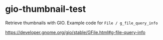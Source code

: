 # gio-thumbnail-test
Retrieve thumbnails with GIO.
Example code for `File / g_file_query_info`

https://developer.gnome.org/gio/stable/GFile.html#g-file-query-info
